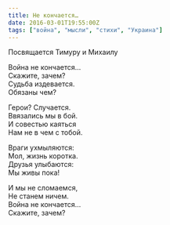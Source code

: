 ```yaml
---
title: Не кончается…
date: 2016-03-01T19:55:00Z
tags: ["война", "мысли", "стихи", "Украина"]
---
```


Посвящается Тимуру и Михаилу

Война не кончается…  
Скажите, зачем?  
Судьба издевается.  
Обязаны чем?

Герои? Случается.  
Ввязались мы в бой.  
И совестью каяться  
Нам не в чем с тобой.

Враги ухмыляются:  
Мол, жизнь коротка.  
Друзья улыбаются:  
Мы живы пока!

И мы не сломаемся,  
Не станем ничем.  
Война не кончается…  
Скажите, зачем?


